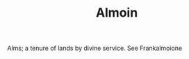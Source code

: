---
title: Almoin
letter: A
permalink: "/definitions/bld-almoin.html"
body: Alms; a tenure of lands by divine service. See Frankalmoione
published_at: '2018-07-07'
source: Black's Law Dictionary 2nd Ed (1910)
layout: post
---